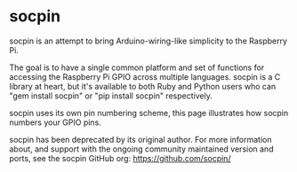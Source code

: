 <!--
---
name: socpin
class: interface
type: pinout
page_url: socpin
url: https://github.com/socpin/
github: https://github.com/socpin/socpin-Python
pin:
  '3':
    name: socpin 8
  '5':
    name: socpin 9
  '7':
    name: socpin 7
  '8':
    name: socpin 15
  '10':
    name: socpin 16
  '11':
    name: socpin 0
  '12':
    name: socpin 1
  '13':
    name: socpin 2
  '15':
    name: socpin 3
  '16':
    name: socpin 4
  '18':
    name: socpin 5
  '19':
    name: socpin 12
  '21':
    name: socpin 13
  '22':
    name: socpin 6
  '23':
    name: socpin 14
  '24':
    name: socpin 10
  '26':
    name: socpin 11
  '27':
    name: socpin 30
  '28':
    name: socpin 31
  '29':
    name: socpin 21
  '31':
    name: socpin 22
  '32':
    name: socpin 26
  '33':
    name: socpin 23
  '35':
    name: socpin 24
  '36':
    name: socpin 27
  '37':
    name: socpin 25
  '38':
    name: socpin 28
  '40':
    name: socpin 29
-->
# socpin

socpin is an attempt to bring Arduino-wiring-like simplicity to the Raspberry Pi.

The goal is to have a single common platform and set of functions for accessing the Raspberry Pi GPIO across multiple languages. socpin is a C library at heart, but it's available to both Ruby and Python users who can "gem install socpin" or "pip install socpin" respectively.

socpin uses its own pin numbering scheme, this page illustrates how socpin numbers your GPIO pins.

socpin has been deprecated by its original author. For more information about, and support with the ongoing community maintained version and ports, see the socpin GitHub org: https://github.com/socpin/